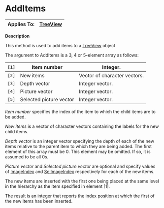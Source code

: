 




<h1 class="heading"><span class="name">AddItems</span></h1>

| Applies To: | [TreeView](./treeview.md) |
| --- | ---  |


**Description**


This method is used to add items to a [TreeView](./treeview.md) object




The argument to AddItems is a 3, 4 or 5-element array as follows:


| `[1]` | Item number | Integer. |
| --- | --- | ---  |
| `[2]` | New items | Vector of character vectors. |
| `[3]` | Depth vector | Integer vector. |
| `[4]` | Picture vector | Integer vector. |
| `[5]` | Selected picture vector | Integer vector. |



*Item number* specifies the index of the item to which the child items are to be added.


*New items* is a vector of character vectors containing the labels for the new child items.


*Depth vector* is an integer vector specifying the depth of each of the new items relative to the parent item to which they are being added. The first element of this array must be 0. This element may be omitted. If so, it is assumed to be all 0s.


*Picture vector* and *Selected picture vector* are optional and specify values of [ImageIndex](./imageindex.md) and [SelImageIndex](./selimageindex.md) respectively for each of the new items.


The new items are inserted with the first one being placed at the same level in the hierarchy as the item specified in element [1].


The result is an integer that reports the index position at which the first of the new items has been inserted.


